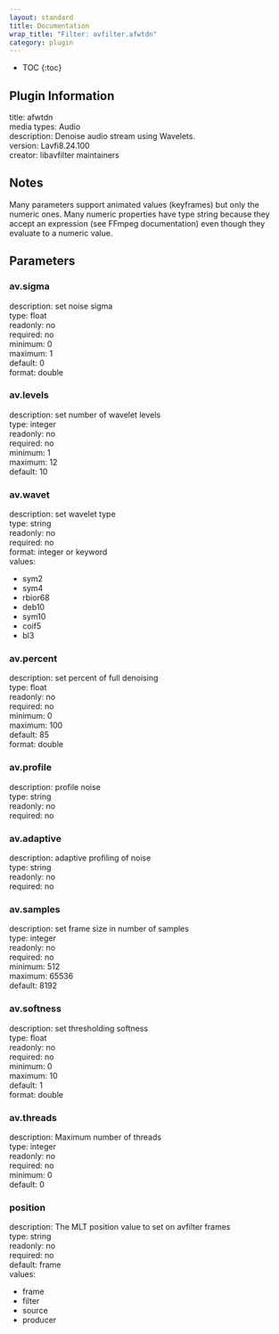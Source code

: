 ```yaml
---
layout: standard
title: Documentation
wrap_title: "Filter: avfilter.afwtdn"
category: plugin
---
```

* TOC
{:toc}

## Plugin Information

title: afwtdn  
media types:
Audio  
description: Denoise audio stream using Wavelets.  
version: Lavfi8.24.100  
creator: libavfilter maintainers  

## Notes

Many parameters support animated values (keyframes) but only the numeric ones. Many numeric properties have type string because they accept an expression (see FFmpeg documentation) even though they evaluate to a numeric value.

## Parameters

### av.sigma

  
description:
set noise sigma  
type: float  
readonly: no  
required: no  
minimum: 0  
maximum: 1  
default: 0  
format: double  

### av.levels

  
description:
set number of wavelet levels  
type: integer  
readonly: no  
required: no  
minimum: 1  
maximum: 12  
default: 10  

### av.wavet

  
description:
set wavelet type  
type: string  
readonly: no  
required: no  
format: integer or keyword  
values:  

* sym2
* sym4
* rbior68
* deb10
* sym10
* coif5
* bl3

### av.percent

  
description:
set percent of full denoising  
type: float  
readonly: no  
required: no  
minimum: 0  
maximum: 100  
default: 85  
format: double  

### av.profile

  
description:
profile noise  
type: string  
readonly: no  
required: no  

### av.adaptive

  
description:
adaptive profiling of noise  
type: string  
readonly: no  
required: no  

### av.samples

  
description:
set frame size in number of samples  
type: integer  
readonly: no  
required: no  
minimum: 512  
maximum: 65536  
default: 8192  

### av.softness

  
description:
set thresholding softness  
type: float  
readonly: no  
required: no  
minimum: 0  
maximum: 10  
default: 1  
format: double  

### av.threads

  
description:
Maximum number of threads  
type: integer  
readonly: no  
required: no  
minimum: 0  
default: 0  

### position

  
description:
The MLT position value to set on avfilter frames  
type: string  
readonly: no  
required: no  
default: frame  
values:  

* frame
* filter
* source
* producer

